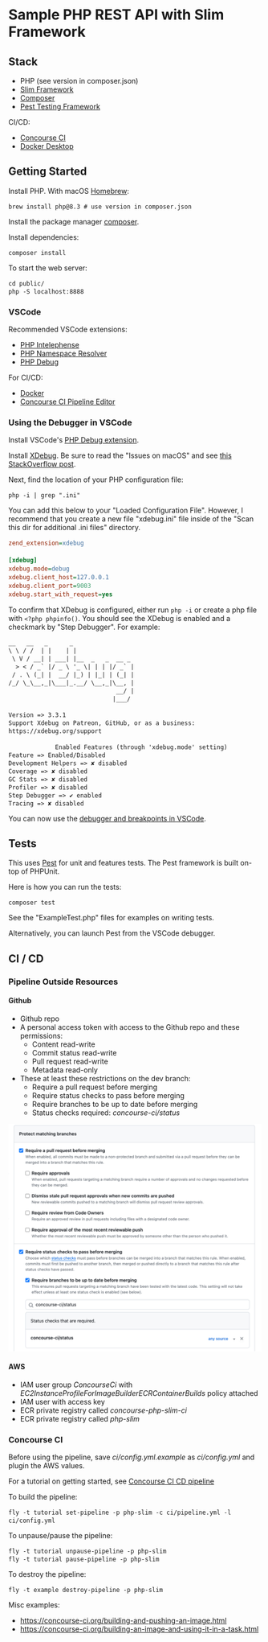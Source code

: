 # Sample PHP REST API with Slim Framework

## Stack

-   PHP (see version in composer.json)
-   [Slim Framework](https://www.slimframework.com/)
-   [Composer](https://getcomposer.org/)
-   [Pest Testing Framework](https://pestphp.com/)

CI/CD:

-   [Concourse CI](https://concourse-ci.org/)
-   [Docker Desktop](https://www.docker.com/products/docker-desktop/)

## Getting Started

Install PHP. With macOS [Homebrew](https://brew.sh/):

```shell
brew install php@8.3 # use version in composer.json
```

Install the package manager [composer](https://getcomposer.org/doc/00-intro.md).

Install dependencies:

```shell
composer install
```

To start the web server:

```shell
cd public/
php -S localhost:8888
```

### VSCode

Recommended VSCode extensions:

-   [PHP Intelephense](https://marketplace.visualstudio.com/items?itemName=bmewburn.vscode-intelephense-client)
-   [PHP Namespace Resolver](https://marketplace.visualstudio.com/items?itemName=MehediDracula.php-namespace-resolver)
-   [PHP Debug](https://marketplace.visualstudio.com/items?itemName=xdebug.php-debug)

For CI/CD:

-   [Docker](https://code.visualstudio.com/docs/containers/overview)
-   [Concourse CI Pipeline Editor](https://marketplace.visualstudio.com/items?itemName=vmware.vscode-concourse)

### Using the Debugger in VSCode

Install VSCode's [PHP Debug extension](https://marketplace.visualstudio.com/items?itemName=xdebug.php-debug).

Install [XDebug](https://xdebug.org/docs/install). Be sure to read the "Issues on macOS" and see [this StackOverflow post](https://stackoverflow.com/questions/68944020/why-does-the-installation-of-xdebug-on-my-mac-not-work/73818341#73818341).

Next, find the location of your PHP configuration file:

```shell
php -i | grep ".ini"
```

You can add this below to your "Loaded Configuration File". However, I recommend that you create a new file "xdebug.ini" file inside of the "Scan this dir for additional .ini files" directory.

```ini
zend_extension=xdebug

[xdebug]
xdebug.mode=debug
xdebug.client_host=127.0.0.1
xdebug.client_port=9003
xdebug.start_with_request=yes
```

To confirm that XDebug is configured, either run `php -i` or create a php file with `<?php phpinfo()`. You should see the XDebug is enabled and a checkmark by "Step Debugger". For example:

```
__   __   _      _
\ \ / /  | |    | |
 \ V / __| | ___| |__  _   _  __ _
  > < / _` |/ _ \ '_ \| | | |/ _` |
 / . \ (_| |  __/ |_) | |_| | (_| |
/_/ \_\__,_|\___|_.__/ \__,_|\__, |
                              __/ |
                             |___/

Version => 3.3.1
Support Xdebug on Patreon, GitHub, or as a business: https://xdebug.org/support

             Enabled Features (through 'xdebug.mode' setting)
Feature => Enabled/Disabled
Development Helpers => ✘ disabled
Coverage => ✘ disabled
GC Stats => ✘ disabled
Profiler => ✘ disabled
Step Debugger => ✔ enabled
Tracing => ✘ disabled
```

You can now use the [debugger and breakpoints in VSCode](https://code.visualstudio.com/docs/editor/debugging).

## Tests

This uses [Pest](https://pestphp.com/) for unit and features tests. The Pest framework is built on-top of PHPUnit.

Here is how you can run the tests:

```shell
composer test
```

See the "ExampleTest.php" files for examples on writing tests.

Alternatively, you can launch Pest from the VSCode debugger.

## CI / CD

### Pipeline Outside Resources

#### Github

-   Github repo
-   A personal access token with access to the Github repo and these permissions:
    -   Content read-write
    -   Commit status read-write
    -   Pull request read-write
    -   Metadata read-only
-   These at least these restrictions on the dev branch:
    -   Require a pull request before merging
    -   Require status checks to pass before merging
    -   Require branches to be up to date before merging
    -   Status checks required: _concourse-ci/status_

![Screenshot of branch restrictions](doc/git-dev-branch-settings.png)

#### AWS

-   IAM user group _ConcourseCi_ with _EC2InstanceProfileForImageBuilderECRContainerBuilds_ policy attached
-   IAM user with access key
-   ECR private registry called _concourse-php-slim-ci_
-   ECR private registry called _php-slim_

### Concourse CI

Before using the pipeline, save _ci/config.yml.example_ as _ci/config.yml_ and plugin the AWS values.

For a tutorial on getting started, see [Concourse CI CD pipeline](https://medium.com/@knoldus/concourse-ci-cd-pipeline-702f46fd7b2a)

To build the pipeline:

```shell
fly -t tutorial set-pipeline -p php-slim -c ci/pipeline.yml -l ci/config.yml
```

To unpause/pause the pipeline:

```shell
fly -t tutorial unpause-pipeline -p php-slim
fly -t tutorial pause-pipeline -p php-slim
```

To destroy the pipeline:

```shell
fly -t example destroy-pipeline -p php-slim
```

Misc examples:

-   https://concourse-ci.org/building-and-pushing-an-image.html
-   https://concourse-ci.org/building-an-image-and-using-it-in-a-task.html
